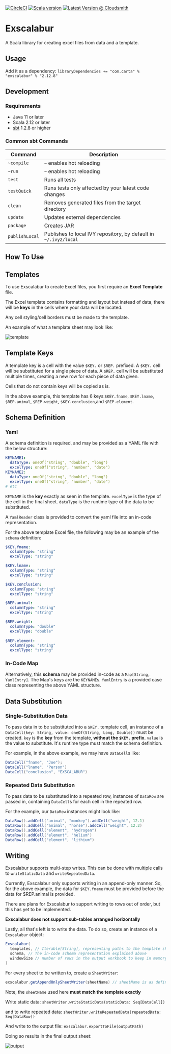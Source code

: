 [![CircleCI](https://circleci.com/gh/carta/exscalabur/tree/master.svg?style=svg&circle-token=a8e8f68d2e70a177a3298140e5ec935710f651c7)](https://circleci.com/gh/carta/exscalabur/tree/master)
[![Scala version](https://img.shields.io/badge/scala-2.12.8-brightgreen.svg)](https://www.scala-lang.org/download/2.12.8.html)
[![Latest Version @ Cloudsmith](https://api-prd.cloudsmith.io/badges/version/carta/maven-releases/maven/exscalabur_2.12/latest/xg=com.carta/?render=true&badge_token=gAAAAABePJwL9tZMOa6DrXC6N_iGkYROA2I1jTSwarIRvAuhy7O34Tt742-doost6rUHEs5WR2PqRoxjGCihc1v0mCeHIeVY_hSi6-wyPttrjUAFaGPmXMU%3D)](https://cloudsmith.io/~carta/repos/maven-releases/packages/detail/maven/exscalabur_2.12/latest/xg=com.carta/)

# Exscalabur

A Scala library for creating excel files from data and a template.

## Usage

Add it as a dependency:
`libraryDependencies += "com.carta" % "exscalabur" % "2.12.8"`

## Development

### Requirements

- Java 11 or later
- Scala 2.12 or later
- [sbt](https://www.scala-sbt.org/1.x/docs/Setup.html) 1.2.8 or higher

### Common sbt Commands

| Command     | Description                                          |
| ----------- | ---------------------------------------------------- |
| `~compile`  | `~` enables hot reloading                            |
| `~run`      | `~` enables hot reloading                            |
| `test`      | Runs all tests                                       |
| `testQuick` | Runs tests only affected by your latest code changes |
| `clean`     | Removes generated files from the target directory    |
| `update`    | Updates external dependencies                        |
| `package`   | Creates JAR                                          |
| `publishLocal` | Publishes to local IVY repository, by default in `~/.ivy2/local` |

## How To Use

## Templates
To use Exscalabur to create Excel files, you first require an __Excel Template__ file. 

The Excel template contains formatting and layout but instead of data, there will be __keys__ in the cells where your data will be located. 

Any cell styling/cell borders must be made to the template.

An example of what a template sheet may look like:

![template](.readme_resources/template.png)

## Template Keys
A template key is a cell with the value `$KEY.` or `$REP.` prefixed.
A `$KEY.` cell will be substituted for a single piece of data.
A `$REP.` cell will be substituted multiple times, creating a new row for each piece of data given.

Cells that do not contain keys will be copied as is.

In the above example, this template has 6 keys:`$KEY.fname`, `$KEY.lname`, `$REP.animal`, `$REP.weight`, `$KEY.conclusion`,and `$REP.element`.

## Schema Definition
### Yaml
A schema definition is required, and may be provided as a YAML file with the below structure:

```yaml
KEYNAME1:
  dataType: oneOf("string", "double", "long")
  excelType: oneOf("string", "number", "date")
KEYNAME2:
  dataType: oneOf("string", "double", "long")
  excelType: oneOf("string", "number", "date")  
# etc
```

`KEYNAME` is the **key** exactly as seen in the template. 
`excelType` is the type of the cell in the final sheet.
`dataType` is the runtime type of the data to be substituted.

A `YamlReader` class is provided to convert the yaml file into an in-code representation. 

For the above template Excel file, the following may be an example of the `schema` definition:

```yaml
$KEY.fname:
  columnType: "string"
  excelType: "string"

$KEY.lname:
  columnType: "string"
  excelType: "string"

$KEY.conclusion:
  columnType: "string"
  excelType: "string"

$REP.animal:
  columnType: "string"
  excelType: "string"

$REP.weight:
  columnType: "double"
  excelType: "double"
  
$REP.element:
  columnType: "string"
  excelType: "string"
```

### In-Code Map
Alternatively, this **schema** may be provided in-code as a `Map[String, YamlEntry]`.
The Map's keys are the `KEYNAME`s.
`YamlEntry` is a provided case class representing the above YAML structure.  

## Data Substitution

### Single-Substitution Data

To pass data in to be substituted into a `$KEY.` template cell, an instance of a `DataCell(key: String, value: oneOf(String, Long, Double))` must be created.
`key` is the __key__ from the template, __without the `$KEY.` prefix__.
`value` is the value to substitute. It's runtime type must match the schema definition.

For example, in the above example, we may have `DataCell`s like:

```Scala
DataCell("fname", "Joe");
DataCell("lname", "Person")
DataCell("conclusion", "EXSCALABUR")
```


### Repeated Data Substitution
To pass data to be substituted into a repeated row, instances of `DataRow` are passed in, containing `DataCell`s for each cell in the repeated row.

For the example, our `DataRow` instances might look like:

```scala
DataRow().addCell("animal", "monkey").addCell("weight", 12.1)
DataRow().addCell("animal", "horse").addCell("weight", 12.2)
DataRow().addCell("element", "hydrogen")
DataRow().addCell("element", "helium")
DataRow().addCell("element", "lithium")
```

## Writing

Exscalabur supports multi-step writes. This can be done with multiple calls to `writeStaticData` and `writeRepeatedData`.

Currently, Exscalabur only supports writing in an append-only manner. So, for the above example, the data for `$KEY.fname` must be provided before the data for $REP.animal is provided.

There are plans for Exscalabur to support writing to rows out of order, but this has yet to be implemented.

__Exscalabur does not support sub-tables arranged horizontally__

Lastly, all that's left is to write the data. To do so, create an instance of a `Exscalabur` object:

```scala
Exscalabur(
  templates, // Iterable[String], representing paths to the template sheets
  schema, // The in-code schema representation explained above
  windowSize // number of rows in the output workbook to keep in memory at a time
)
```

For every sheet to be written to, create a `SheetWriter`:

```scala
exscalabur.getAppendOnlySheetWriter(sheetName) // sheetName is as defined in the template sheet.
```
Note, the `sheetName` used here __must match the template exactly__

Write static data: `sheetWriter.writeStaticData(staticData: Seq[DataCell])`

and to write repeated data: `sheetWriter.writeRepeatedData(repeatedData: Seq[DataRow])`

And write to the output file: `exscalabur.exportToFile(outputPath)`

Doing so results in the final output sheet:

![output](.readme_resources/output.png)
